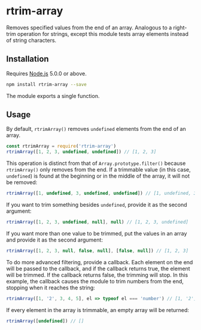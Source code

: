 # rtrim-array

Removes specified values from the end of an array. Analogous to a right-trim operation for strings, except this module tests array elements instead of string characters.

## Installation

Requires [Node.js](https://nodejs.org/) 5.0.0 or above.

```bash
npm install rtrim-array --save
```

The module exports a single function.

## Usage

By default, `rtrimArray()` removes `undefined` elements from the end of an array.

```javascript
const rtrimArray = require('rtrim-array')
rtrimArray([1, 2, 3, undefined, undefined]) // [1, 2, 3]
```

This operation is distinct from that of `Array.prototype.filter()` because `rtrimArray()` only removes from the end. If a trimmable value (in this case, `undefined`) is found at the beginning or in the middle of the array, it will not be removed:

```javascript
rtrimArray([1, undefined, 3, undefined, undefined]) // [1, undefined, 3]
```

If you want to trim something besides `undefined`, provide it as the second argument:

```javascript
rtrimArray([1, 2, 3, undefined, null], null) // [1, 2, 3, undefined]
```

If you want more than one value to be trimmed, put the values in an array and provide it as the second argument:

```javascript
rtrimArray([1, 2, 3, null, false, null], [false, null]) // [1, 2, 3]
```

To do more advanced filtering, provide a callback. Each element on the end will be passed to the callback, and if the callback returns true, the element will be trimmed. If the callback returns false, the trimming will stop. In this example, the callback causes the module to trim numbers from the end, stopping when it reaches the string:

```javascript
rtrimArray([1, '2', 3, 4, 5], el => typeof el === 'number') // [1, '2']
```

If every element in the array is trimmable, an empty array will be returned:

```javascript
rtrimArray([undefined]) // []
```
